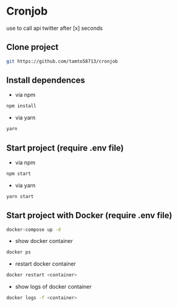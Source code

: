 # Cronjob
use to call api twitter after [x] seconds
## Clone project
```bash
git https://github.com/tamto58713/cronjob
```
## Install dependences
- via npm
```bash
npm install
```
- via yarn
```bash
yarn
```
## Start project (require .env file)
- via npm
```bash
npm start
```
- via yarn
```bash
yarn start
```
## Start project with Docker (require .env file)
```bash
docker-compose up -d
```
- show docker container
```bash
docker ps
```
- restart docker container
```bash
docker restart <container>
```  
- show logs of docker container
 ```bash
docker logs -f <container>
```
